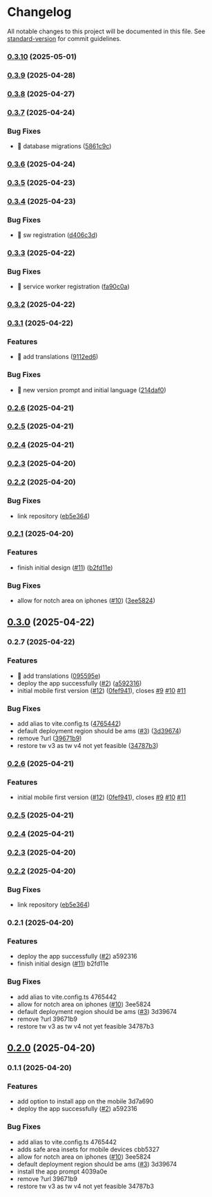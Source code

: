 # Changelog

All notable changes to this project will be documented in this file. See [standard-version](https://github.com/conventional-changelog/standard-version) for commit guidelines.

### [0.3.10](https://github.com/madrus/tournado/compare/v0.3.9...v0.3.10) (2025-05-01)

### [0.3.9](https://github.com/madrus/tournado/compare/v0.3.8...v0.3.9) (2025-04-28)

### [0.3.8](https://github.com/madrus/tournado/compare/v0.3.7...v0.3.8) (2025-04-27)

### [0.3.7](https://github.com/madrus/tournado/compare/v0.3.6...v0.3.7) (2025-04-24)

### Bug Fixes

- 🐛 database migrations ([5861c9c](https://github.com/madrus/tournado/commit/5861c9c899a0232c53de53d422d373f5dce1689e))

### [0.3.6](https://github.com/madrus/tournado/compare/v0.3.5...v0.3.6) (2025-04-24)

### [0.3.5](https://github.com/madrus/tournado/compare/v0.3.4...v0.3.5) (2025-04-23)

### [0.3.4](https://github.com/madrus/tournado/compare/v0.3.3...v0.3.4) (2025-04-23)

### Bug Fixes

- 🐛 sw registration ([d406c3d](https://github.com/madrus/tournado/commit/d406c3d3d744aaf478527a35d8865c9b158080a2))

### [0.3.3](https://github.com/madrus/tournado/compare/v0.3.2...v0.3.3) (2025-04-22)

### Bug Fixes

- 🐛 service worker registration ([fa90c0a](https://github.com/madrus/tournado/commit/fa90c0a507c693e5f85e46e85d9a8c4753d473c3))

### [0.3.2](https://github.com/madrus/tournado/compare/v0.3.1...v0.3.2) (2025-04-22)

### [0.3.1](https://github.com/madrus/tournado/compare/v0.3.0...v0.3.1) (2025-04-22)

### Features

- 🎸 add translations ([9112ed6](https://github.com/madrus/tournado/commit/9112ed634901d874df2cf415303aa289a741025c))

### Bug Fixes

- 🐛 new version prompt and initial language ([214daf0](https://github.com/madrus/tournado/commit/214daf0c2ee92210854744e15109729df8c6bc31))

### [0.2.6](https://github.com/madrus/tournado/compare/v0.2.5...v0.2.6) (2025-04-21)

### [0.2.5](https://github.com/madrus/tournado/compare/v0.2.4...v0.2.5) (2025-04-21)

### [0.2.4](https://github.com/madrus/tournado/compare/v0.2.3...v0.2.4) (2025-04-21)

### [0.2.3](https://github.com/madrus/tournado/compare/v0.2.2...v0.2.3) (2025-04-20)

### [0.2.2](https://github.com/madrus/tournado/compare/v0.2.1...v0.2.2) (2025-04-20)

### Bug Fixes

- link repository ([eb5e364](https://github.com/madrus/tournado/commit/eb5e3640dc104fe5d10ee1965de23c8031653e4a))

### [0.2.1](https://github.com/madrus/tournado/compare/3ee582485ab7d1f25d3679bbd38595246ba51dc6...v0.2.1) (2025-04-20)

### Features

- finish initial design ([#11](https://github.com/madrus/tournado/issues/11)) ([b2fd11e](https://github.com/madrus/tournado/commit/b2fd11ee9a9bf8692cd9676d9f360f87a5bcf2c1))

### Bug Fixes

- allow for notch area on iphones ([#10](https://github.com/madrus/tournado/issues/10)) ([3ee5824](https://github.com/madrus/tournado/commit/3ee582485ab7d1f25d3679bbd38595246ba51dc6))

## [0.3.0](https://github.com/madrus/tournado/compare/v0.2.7...v0.3.0) (2025-04-22)

### 0.2.7 (2025-04-22)

### Features

- 🎸 add translations ([095595e](https://github.com/madrus/tournado/commit/095595e3be3ac020cd262c419dbd4daff79f5c22))
- deploy the app successfully ([#2](https://github.com/madrus/tournado/issues/2)) ([a592316](https://github.com/madrus/tournado/commit/a592316783d227ab5a2e10af86e2daa438b3bab9))
- initial mobile first version ([#12](https://github.com/madrus/tournado/issues/12)) ([0fef941](https://github.com/madrus/tournado/commit/0fef94181e24e98c11dff675648bc55ae8c6ad3e)), closes [#9](https://github.com/madrus/tournado/issues/9) [#10](https://github.com/madrus/tournado/issues/10) [#11](https://github.com/madrus/tournado/issues/11)

### Bug Fixes

- add alias to vite.config.ts ([4765442](https://github.com/madrus/tournado/commit/4765442573ca255126b1c436e1a5e7724360a0fa))
- default deployment region should be ams ([#3](https://github.com/madrus/tournado/issues/3)) ([3d39674](https://github.com/madrus/tournado/commit/3d39674079f23afda6651e9118b8652f03aaafec))
- remove ?url ([39671b9](https://github.com/madrus/tournado/commit/39671b985e3179d69685ac4b949287d9f89de64c))
- restore tw v3 as tw v4 not yet feasible ([34787b3](https://github.com/madrus/tournado/commit/34787b3be38af7aa4f703409a8f655e25c2432e9))

### [0.2.6](https://github.com/madrus/tournado/compare/v0.2.5...v0.2.6) (2025-04-21)

### Features

- initial mobile first version ([#12](https://github.com/madrus/tournado/issues/12)) ([0fef941](https://github.com/madrus/tournado/commit/0fef94181e24e98c11dff675648bc55ae8c6ad3e)), closes [#9](https://github.com/madrus/tournado/issues/9) [#10](https://github.com/madrus/tournado/issues/10) [#11](https://github.com/madrus/tournado/issues/11)

### [0.2.5](https://github.com/madrus/tournado/compare/v0.2.4...v0.2.5) (2025-04-21)

### [0.2.4](https://github.com/madrus/tournado/compare/v0.2.3...v0.2.4) (2025-04-21)

### [0.2.3](https://github.com/madrus/tournado/compare/v0.2.2...v0.2.3) (2025-04-20)

### [0.2.2](https://github.com/madrus/tournado/compare/v0.2.1...v0.2.2) (2025-04-20)

### Bug Fixes

- link repository ([eb5e364](https://github.com/madrus/tournado/commit/eb5e3640dc104fe5d10ee1965de23c8031653e4a))

### 0.2.1 (2025-04-20)

### Features

- deploy the app successfully ([#2](https://github.com/madrus/tournado/issues/2)) a592316
- finish initial design ([#11](https://github.com/madrus/tournado/issues/11)) b2fd11e

### Bug Fixes

- add alias to vite.config.ts 4765442
- allow for notch area on iphones ([#10](https://github.com/madrus/tournado/issues/10)) 3ee5824
- default deployment region should be ams ([#3](https://github.com/madrus/tournado/issues/3)) 3d39674
- remove ?url 39671b9
- restore tw v3 as tw v4 not yet feasible 34787b3

## [0.2.0](https://github.com/madrus/tournado/compare/v0.1.1...v0.2.0) (2025-04-20)

### 0.1.1 (2025-04-20)

### Features

- add option to install app on the mobile 3d7a690
- deploy the app successfully ([#2](https://github.com/madrus/tournado/issues/2)) a592316

### Bug Fixes

- add alias to vite.config.ts 4765442
- adds safe area insets for mobile devices cbb5327
- allow for notch area on iphones ([#10](https://github.com/madrus/tournado/issues/10)) 3ee5824
- default deployment region should be ams ([#3](https://github.com/madrus/tournado/issues/3)) 3d39674
- install the app prompt 4039a0e
- remove ?url 39671b9
- restore tw v3 as tw v4 not yet feasible 34787b3
